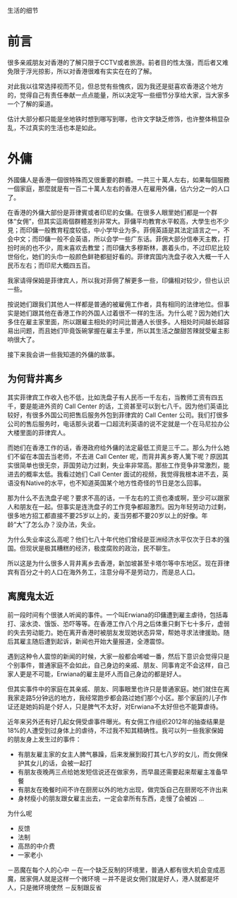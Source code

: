 生活的细节

# 前言 #

很多亲戚朋友对香港的了解只限于CCTV或者旅游。前者目的性太强，而后者又难免限于浮光掠影，所以对香港很难有实实在在的了解。

对此我以往常选择视而不见，但总觉有些愧疚，因为我还是挺喜欢香港这个地方的，觉得自己有责任奉献一点点能量，所以决定写一些细节分享给大家，当大家多一个了解的渠道。

估计大部分都只能是坐地铁时想到哪写到哪，也许文字缺乏修饰，也许整体稍显杂乱，不过真实的生活也本是如此。

# 外傭 #

外國傭人是香港一個很特殊而又很重要的群體。一共三十萬人左右，如果每個服務一個家庭，那麼就是有一百二十萬人左右的香港人在雇用外傭，佔六分之一的人口了。

在香港的外傭大部份是菲律賓或者印尼的女傭。在很多人眼里她们都是一个群体“女佣”，但其实這兩個群體差別非常大。菲傭平均教育水平較高，大學生也不少見；而印傭一般教育程度较低，中小学毕业为多。菲佣英語是其法定語言之一，不会中文；而印傭一般不会英语，所以会学一些广东话。菲佣大部分信奉天主教，打扮时尚的也不少，周末喜欢去教堂；而印傭大多穆斯林，裹着头巾，不过印尼比较世俗化，她们的头巾一般颜色鲜艳都挺好看的。菲律宾国内洗盘子收入大概一千人民币左右；而印尼大概四五百。

我家请得保姆是菲律宾人，所以我对菲佣了解更多一些，印傭相对较少，但也认识一些。

按说她们跟我们其他人一样都是普通的被雇佣工作者，具有相同的法律地位。但事实是她们跟其他在香港工作的外国人过着很不一样的生活。为什么呢？因为她们大多住在雇主家里面，所以跟雇主相处的时间比普通人长很多。人相处时间越长越容易出问题，而且她们毕竟饭碗掌握在雇主手里，所以其生活之酸甜苦辣就受雇主影响很大了。

接下来我会讲一些我知道的外傭的故事。

## 为何背井离乡 ##

其实菲律宾工作收入也不低，比如洗盘子有人民币一千左右，当教师工资有四五千，要是能进外资的 Call Center 的话，工资甚至可以到七八千。因为他们英语比较好，有很多外国公司把售后服务外包到菲律宾的 Call Center 公司。我们打很多公司的售后服务时，电话那头说着一口超流利英语的说不定就是一个在马尼拉办公大楼里面的菲律宾人。

而她们在香港工作的话，香港政府给外傭的法定最低工资是三千二。那么为什么她们不留在本国去当老师，不去进 Call Center 呢，而背井离乡寄人篱下呢？原因其实很简单也很无奈，菲国劳动力过剩，失业率非常高。那些工作竞争非常激烈，能进去的概率太低。我看过她们 Call Center 面试的视频，我觉得我根本进不去，英语没有Native的水平，也不知道英国某个地方性奇怪的节日是怎么回事。

那为什么不去洗盘子呢？要求不高的话，一千左右的工资也凑或啊，至少可以跟家人和朋友在一起。但事实是连洗盘子的工作竞争都超激烈。因为年轻劳动力过剩，很多地方招工都直接不要25岁以上的，麦当劳都不要20岁以上的好像。年龄“大”了怎么办？没办法，失业。

为什么失业率这么高呢？他们七八十年代他们曾经是亚洲经济水平仅次于日本的强国。但现状是极其糟糕的经济，极度腐败的政治，民不聊生。

所以这是为什么很多人背井离乡去香港，新加坡甚至卡塔尔等中东地区。现在菲律宾有百分之十的人口在海外务工，注意分母不是劳动力，而是总人口。

## 离魔鬼太近 ##

前一段时间有个很骇人听闻的事件。一个叫Erwiana的印傭遭到雇主虐待，包括毒打、滚水烫、饿饭、恐吓等等。在香港工作八个月之后体重只剩下七十多斤，虚弱的失去劳动能力。她在离开香港时被朋友发现她状态异常，帮她寻求法律援助。随后其雇主随后遭到起诉，新闻也开始大量报道，全港震惊。

遇到这种令人震惊的新闻的时候，大家一般都会唏嘘一番，然后下意识会觉得只是个别事件，普通家庭不会如此，自己身边的亲戚、朋友、同事肯定不会这样，自己家人更是不可能，Erwiana的雇主是坏人而自己身边的都是好人。

但其实事件中的家庭在其亲戚、朋友、同事眼里也许只是普通家庭。她们就住在离我家走路5分钟远的地方，我经常跑步都会路过她们那个小区。那个家庭的儿子作证还是她妈妈是个好人，只是脾气不太好，对Erwiana不太好但也不能算虐待。

近年来另外还有好几起女佣受虐事件曝光。有女佣工作组织2012年的抽查结果是18%的人遭受到过身体上的虐待，不过我不知其精确性。我可以列一些我家保姆的朋友身上发生过的事件：

- 有朋友雇主家的女主人脾气暴躁，后来发展到殴打其七八岁的女儿，而女佣保护其女儿的话，会被一起打
- 有朋友夜晚两三点给她发短信说还在做家务，而早晨还需要起来帮雇主准备早餐
- 有朋友在晚餐时间不许在厨房以外的地方出现，做完饭自己在厨房吃不许出来
- 身材瘦小的朋友跟女雇主出去，一定会拿所有东西，走慢了会被凶
...

为什么呢

- 反馈
- 法制
- 高昂的中介费
- 一家老小

－恶魔在每个人的心中
－在一个缺乏反制的环境里，普通人都有很大机会变成恶魔，居家佣人就是这样一个微环境
－并不是说女佣们就是好人，港人就都是坏人，只是微环境使然
－反制跟反省



